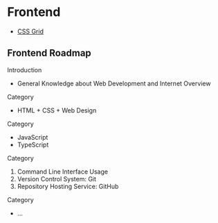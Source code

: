 # Frontend

- [CSS Grid](css-grid.md)

## Frontend Roadmap

Introduction

- General Knowledge about Web Development and Internet Overview

Category

- HTML + CSS + Web Design

Category

- JavaScript
- TypeScript

Category

1. Command Line Interface Usage
2. Version Control System: Git
3. Repository Hosting Service: GitHub

Category

- ...
